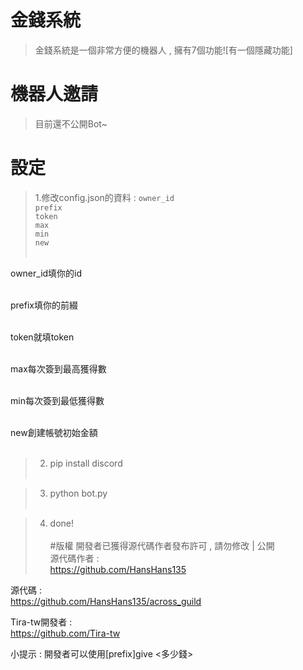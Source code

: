 # 金錢系統
> 金錢系統是一個非常方便的機器人 , 擁有7個功能![有一個隱藏功能] <br>
# 機器人邀請
> 目前還不公開Bot~ <br>
# 設定
> 1.修改config.json的資料 :
`owner_id` <br>
`prefix` <br>
`token`<br> 
`max`<br>
`min`<br>
`new`<br><br>
    
owner_id填你的id <br> <br>
    
prefix填你的前綴 <br> <br>
    
token就填token <br> <br>
    
max每次簽到最高獲得數 <br> <br>
    
min每次簽到最低獲得數 <br> <br>
    
new創建帳號初始金額 <br> <br>

> 2. pip install discord <br> <br>

> 3. python bot.py <br> <br>

> 4. done! <br> <br>
#版權
> 開發者已獲得源代碼作者發布許可 , 請勿修改 | 公開 <br>
源代碼作者 : <br>
https://github.com/HansHans135 <br>

源代碼 : <br>
https://github.com/HansHans135/across_guild <br>

Tira-tw開發者 : <br>
https://github.com/Tira-tw




小提示 : 
開發者可以使用[prefix]give <ID> <多少錢> 

